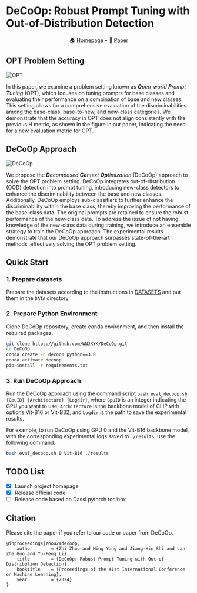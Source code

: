 # DeCoOp: Robust Prompt Tuning with Out-of-Distribution Detection

<p align="center">
🏠 <a href="https://wnjxyk.github.io/DeCoOp" target="_blank">Homepage</a> • 📃 <a href="https://arxiv.org/abs/" target="_blank">Paper</a><br>
</p>

## OPT Problem Setting

![OPT](https://zhouz.dev/DeCoOp/static/images/setting.png)

In this paper, we examine a problem setting known as 
***O**pen-world **P**rompt **T**uning* 
(OPT), which focuses on tuning prompts for base classes and evaluating their performance on a combination of base and new classes. This setting allows for a comprehensive evaluation of the discriminabilities among the base-class, base-to-new, and new-class categories. We demonstrate that the accuracy in OPT does not align consistently with the previous H metric, as shown in the figure in our paper, indicating the need for a new evaluation metric for OPT.

## DeCoOp Approach

![DeCoOp](https://zhouz.dev/DeCoOp/static/images/method.png)

We propose the 
***De**composed **Co**ntext **Op**timization* 
(DeCoOp) approach to solve the OPT problem setting. DeCoOp integrates out-of-distribution (OOD) detection into prompt tuning, introducing new-class detectors to enhance the discriminability between the base and new classes. Additionally, DeCoOp employs sub-classifiers to further enhance the discriminability within the base class, thereby improving the performance of the base-class data. The original prompts are retained to ensure the robust performance of the new-class data. To address the issue of not having knowledge of the new-class data during training, we introduce an ensemble strategy to train the DeCoOp approach. The experimental results demonstrate that our DeCoOp approach surpasses state-of-the-art methods, effectively solving the OPT problem setting.

## Quick Start

### 1. Prepare datasets

Prepare the datasets according to the instructions in [DATASETS](https://github.com/KaiyangZhou/CoOp/blob/main/DATASETS.md) and put them in the `DATA` directory.

### 2. Prepare Python Environment

Clone DeCoOp repository, create conda environment, and then install the required packages.

```bash
git clone https://github.com/WNJXYK/DeCoOp.git
cd DeCoOp
conda create -n decoop python==3.8
conda activate decoop
pip install -r requirements.txt
```

### 3. Run DeCoOp Approach

Run the DeCoOp approach using the command script `bash eval_decoop.sh {GpuID} {Architecture} {Logdir}`, where `GpuID` is an integer indicating the GPU you want to use, `Architecture` is the backbone model of CLIP with options Vit-B16 or Vit-B32, and `Logdir` is the path to save the experimental results.

For example, to run DeCoOp using GPU 0 and the Vit-B16 backbone model, with the corresponding experimental logs saved to `./results`, use the following command:

```bash
bash eval_decoop.sh 0 Vit-B16 ./results
```

## TODO List

- [x] Launch project homepage
- [x] Release official code
- [ ] Release code based on Dassl.pytorch toolbox

## Citation

Please cite the paper if you refer to our code or paper from DeCoOp.

```plain
@inproceedings{zhou24decoop,
    author       = {Zhi Zhou and Ming Yang and Jiang-Xin Shi and Lan-Zhe Guo and Yu-Feng Li},
    title        = {DeCoOp: Robust Prompt Tuning with Out-of-Distribution Detection},
    booktitle    = {Proceedings of the 41st International Conference on Machine Learning},
    year         = {2024}
}
```